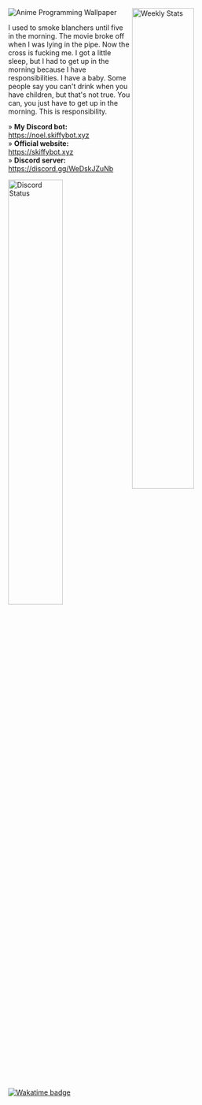 <img src="https://raw.githubusercontent.com/sefinek24/sefinek24/main/images/4355954.jpg" alt="Anime Programming Wallpaper">

<a href="https://wakatime.com/@Sefinek" target="_blank">
	<img width="50%" align="right" src="https://github-readme-stats.vercel.app/api/wakatime?username=Sefinek&border_radius=13px&theme=dark&bg_color=202225&border_color=1f1f1f&icon_color=58a6ff&show_icons=true&custom_title=Weekly%20Stats" alt="Weekly Stats">
</a>

I used to smoke blanchers until five in the morning. The movie broke off when I was lying in the pipe. Now the cross is fucking me. I got a little sleep, but I had to get up in the morning because I have responsibilities. I have a baby. Some people say you can't drink when you have children, but that's not true. You can, you just have to get up in the morning. This is responsibility.

» **My Discord bot:** https://noel.skiffybot.xyz  
» **Official website:** https://skiffybot.xyz  
» **Discord server:** https://discord.gg/WeDskJZuNb

<a href="https://skiffybot.xyz" target="_blank">
	<img src="https://lanyard.cnrad.dev/api/944424295415820298?bg=202225&borderRadius=13px" width="47%" alt="Discord Status">
    <img src="https://wakatime.com/badge/user/a97c2f5e-1956-4596-b501-0ecab4533d9e.svg?style=flat" style="padding-top:10px" alt="Wakatime badge">
</a>
